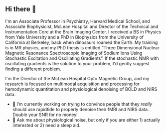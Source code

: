 ## Hi there 👋

I'm an Associate Professor in Psychiatry, Harvard Medical School, and Associate Biophysicist, McLean Hospital and Director of the Technical and Instrumentation Core at the Brain Imaging Center. I received a BS in Physics from Yale University and a PhD in Biophysics from the University of California at Berkeley, back when dinosaurs roamed the Earth. My training is in MR physics, and my PhD thesis is entitled “Three Dimensional Nuclear Magnetic Resonance Spectroscopic Imaging of Sodium Ions Using Stochastic Excitation and Oscillating Gradients”. If the stochastic NMR with oscillating gradients is the solution to your problem, I'd gently suggest finding a different problem.

I'm the Director of the McLean Hospital Opto Magnetic Group, and my research is focused on multimodal acquisition and processing for hemodynamic quantitation and physiological denoising of BOLD and NIRS data.

- 🔭 I’m currently working on trying to convince people that they _really_ should use rapidtide to properly denoise their fMRI and NIRS data.  Double your SNR for no money!
- 💬 Ask me about physiological noise, but only if you are either 1) actually interested or 2) need a sleep aid.
